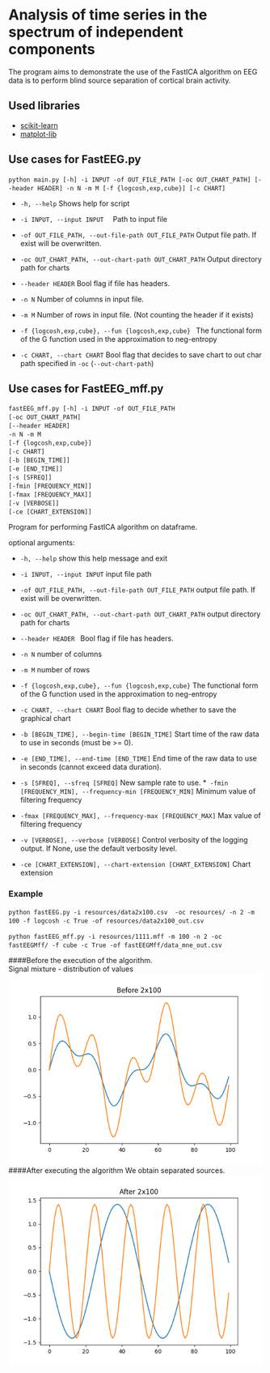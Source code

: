 # Analysis of time series in the spectrum of independent components

The program aims to demonstrate the use of the FastICA algorithm on EEG data is to perform blind source separation of cortical brain activity.

## Used libraries

* [scikit-learn](https://scikit-learn.org/stable/index.html)
* [matplot-lib](https://matplotlib.org/)

## Use cases for FastEEG.py
``python main.py [-h] -i INPUT -of OUT_FILE_PATH [-oc OUT_CHART_PATH] [--header HEADER] -n N -m M [-f {logcosh,exp,cube}] [-c CHART]``

* `-h, --help` Shows help for script  


* ```-i INPUT, --input INPUT  ``` Path to input file  


* ```-of OUT_FILE_PATH, --out-file-path OUT_FILE_PATH``` Output file path. If exist will be overwritten.


* ```-oc OUT_CHART_PATH, --out-chart-path OUT_CHART_PATH``` Output directory path for charts


* ```--header HEADER``` Bool flag if file has headers.


* `-n N`  Number of columns in input file.


* `-m M` Number of rows in input file. (Not counting the header if it exists)  


* `-f {logcosh,exp,cube}, --fun {logcosh,exp,cube} ` 
                       The functional form of the G function used in the approximation to neg-entropy

* `-c CHART, --chart CHART`
                        Bool flag that decides to save chart to out char path specified  in `-oc` (`--out-chart-path`)

## Use cases for FastEEG_mff.py
`fastEEG_mff.py [-h] -i INPUT -of OUT_FILE_PATH`  
`[-oc OUT_CHART_PATH]`  
`[--header HEADER]`  
`-n N -m M `  
`[-f {logcosh,exp,cube}]`  
`[-c CHART] `  
`[-b [BEGIN_TIME]]`  
`[-e [END_TIME]]`   
`[-s [SFREQ]] `  
`[-fmin [FREQUENCY_MIN]]`  
`[-fmax [FREQUENCY_MAX]] `  
`[-v [VERBOSE]] `  
`[-ce [CHART_EXTENSION]]`  

Program for performing FastICA algorithm on dataframe.

optional arguments:
 * `-h, --help`            show this help message and exit
 * `-i INPUT, --input INPUT`
                      input file path  


 * `-of OUT_FILE_PATH, --out-file-path OUT_FILE_PATH`
                      output file path. If exist will be overwritten.


 * `-oc OUT_CHART_PATH, --out-chart-path OUT_CHART_PATH`
                      output directory path for charts


 * `--header HEADER `      Bool flag if file has headers.


 * `-n N`                  number of columns


 * `-m M`                  number of rows


 * `-f {logcosh,exp,cube}, --fun {logcosh,exp,cube}`
                      The functional form of the G function used in the approximation to neg-entropy


 * `-c CHART, --chart CHART`
                      Bool flag to decide whether to save the graphical chart


 * `-b [BEGIN_TIME], --begin-time [BEGIN_TIME]`
                      Start time of the raw data to use in seconds (must be >= 0).


 * `-e [END_TIME], --end-time [END_TIME]`
                      End time of the raw data to use in seconds (cannot exceed data duration).


 * `-s [SFREQ], --sfreq [SFREQ]`
                      New sample rate to use.
 *` -fmin [FREQUENCY_MIN], --frequency-min [FREQUENCY_MIN]`
                      Minimum value of filtering frequency


 * `-fmax [FREQUENCY_MAX], --frequency-max [FREQUENCY_MAX]`
                      Max value of filtering frequency


 * `-v [VERBOSE], --verbose [VERBOSE]`
                      Control verbosity of the logging output. If None, use the default verbosity level.

 * `-ce [CHART_EXTENSION], --chart-extension [CHART_EXTENSION]`
                      Chart extension




### Example

`python fastEEG.py -i resources/data2x100.csv  -oc resources/ -n 2 -m 100 -f logcosh -c True -of resources/data2x100_out.csv`

`python fastEEG_mff.py -i resources/1111.mff -m 100 -n 2 -oc fastEEGMff/ -f cube -c True -of fastEEGMff/data_mne_out.csv`


####Before the execution of the algorithm.  
Signal mixture - distribution of values 
![](doc/pictures/Before2_data2x100.png)  
####After executing the algorithm
We obtain separated sources.
![](doc/pictures/After2_data2x100.png)
